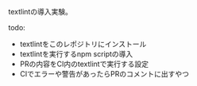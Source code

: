 textlintの導入実験。

todo:

* textlintをこのレポジトリにインストール
* textlintを実行するnpm scriptの導入
* PRの内容をCI内のtextlintで実行する設定
* CIでエラーや警告があったらPRのコメントに出すやつ

